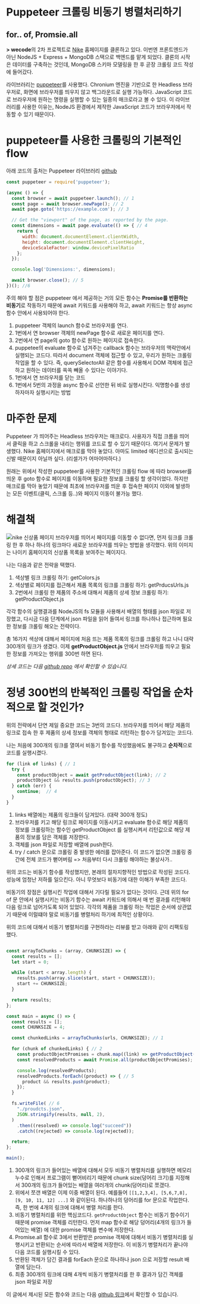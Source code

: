 # Puppeteer 크롤링 비동기 병렬처리하기
## for.. of, Promsie.all

**> wecode**의 2차 프로젝트로 [Nike](https://www.nike.com/kr/ko_kr/) 홈페이지를 클론하고 있다. 이번엔 프론트엔드가 아닌 NodeJS + Express + MongoDB 스택으로 백엔드를 맡게 되었다. 클론의 시작은 데이터를 구축하는 것인데, MongoDB 스키마 모델링을 한 후 곧장 크롤링 코드 작성에 들어갔다. 

라이브러리는 [puppeteer](https://github.com/puppeteer/puppeteer)를 사용했다. Chronium 엔진을 기반으로 한 Headless 브라우저로, 화면에 브라우저를 띄우지 않고 백그라운드로 실행 가능하다. JavaScript 코드로 브라우저에 원하는 명령을 실행할 수 있는 일종의 매크로라고 볼 수 있다. 이 라이브러리를 사용한 이유는, NodeJS 환경에서 제작한 JavaScript 코드가 브라우저에서 작동할 수 있기 때문이다. 

# puppeteer를 사용한 크롤링의 기본적인 flow
아래 코드의 출처는 Puppeteer 라이브러리 [github](https://github.com/puppeteer/puppeteer)
```javascript
const puppeteer = require('puppeteer');

(async () => {
  const browser = await puppeteer.launch(); // 1
  const page = await browser.newPage(); // 2
  await page.goto('https://example.com'); // 3

  // Get the "viewport" of the page, as reported by the page.
  const dimensions = await page.evaluate(() => { // 4
    return {
      width: document.documentElement.clientWidth,
      height: document.documentElement.clientHeight,
      deviceScaleFactor: window.devicePixelRatio
    };
  });

  console.log('Dimensions:', dimensions);

  await browser.close(); // 5
})(); //6
```

주의 해야 할 점은 puppeteer 에서 제공하는 거의 모든 함수는 **Promise를 반환하는 비동기**로 작동하기 때문에 await 키워드를 사용해야 하고, await 키워드는 항상 async 함수 안에서 사용되어야 한다.

1. puppeteer 객체의 launch 함수로 브라우저를 연다.
2. 1번에서 연 browser 객체의 newPage 함수로 새로운 페이지를 연다. 
3. 2번에서 연 page의 goto 함수로 원하는 페이지로 접속한다.
4. puppetee의 evaluate 함수로 넘겨주는 callback 함수는 브라우저의 맥락안에서 실행되는 코드다. 따라서 document 객체에 접근할 수 있고, 우리가 원하는 크롤링 작업을 할 수 있다. 즉, querySelectorAll 같은 함수를 사용해서 DOM 객체에 접근하고 원하는 데이터를 쏙쏙 빼올 수 있다는 이야기다.
5. 1번에서 연 브라우저를 닫는 코드
6. 1번에서 5번의 과정을 async 함수로 선언한 뒤 바로 실행시킨다. 익명함수를 생성하자마자 실행시키는 방법

# 마주한 문제
Puppeteer 가 띄어주는 Headless 브라우저는 매크로다. 사용자가 직접 크롬을 띄어서 클릭을 하고 스크롤을 내리는 행위를 코드로 할 수 있기 때문이다. 여기서 문제가 발생했다. Nike 홈페이지에서 매크로를 막아 놓았다. 아마도 limited 에디션으로 출시되는 신발 때문이지 아닐까 싶다. (리셀가가 어마어마하다.) 

원래는 위에서 작성한 puppeteer를 사용한 기본적인 크롤링 flow 에 따라 browser를 띄운 후 goto 함수로 페이지를 이동하며 필요한 정보를 크롤링 할 생각이었다. 하지만 매크로를 막아 놓았기 때문에 최초에 브라우저를 띄운 후 접속한 페이지 이외에 발생하는 모든 이벤트(클릭, 스크롤 등..)와 페이지 이동이 불가능 했다. 

# 해결책
![nike 신상품 페이지](./imgs/crawling/nike.png)
브라우저를 띄어서 페이지를 이동할 수 없다면, 먼저 링크를 크롤링 한 후 하나 하나의 링크마다 새로운 브라우저를 띄우는 방법을 생각했다. 위의 이미지는 나이키 홈페이지의 신상품 목록을 보여주는 페이지다. 

나는 다음과 같은 전략을 택했다.

1. 색상별 링크 크롤링 하기: getColors.js
2. 색상별로 페이지를 접근해서 제품 목록의 링크를 크롤링 하기: getPrducsUrls.js
3. 2번에서 크롤링 한 제품의 주소에 대해서 제품의 상세 정보 크롤링 하기: getProductObject.js

각각 함수의 실행결과를 NodeJS의 fs 모듈을 사용해서 배열의 형태를 json 파일로 저장했고, 다시금 다음 단계에서 json 파일을 읽어 들여서 링크를 하나하나 접근하며 필요한 정보를 크롤링 해오는 전략이다. 

총 16가지 색상에 대해서 페이지에 처음 뜨는 제품 목록의 링크를 크롤링 하고 나니 대략 300개의 링크가 생겼다. 이제 **getProductObject.js** 안에서 브라우저를 띄우고 필요한 정보를 가져오는 행위를 300번 하면 된다. 

*상세 코드는 다음 [github repo](https://github.com/wecode-bootcamp-korea/10-Likey-backend/tree/master/scraper) 에서 확인할 수 있습니다.*


# 정녕 300번의 반복적인 크롤링 작업을 순차적으로 할 것인가?

위의 전략에서 단연 제일 중요한 코드는 3번의 코드다. 브라우저를 띄어서 해당 제품의 링크로 접속 한 후 제품의 상세 정보를 객체의 형태로 리턴하는 함수가 담겨있는 코드다. 

나는 처음에 300개의 링크를 열여서 비동기 함수를 작성했음에도 불구하고 **순차적**으로 코드를 실행시켰다. 

```javascript
for (link of links) { // 1
  try {
    const productObject = await getProductObject(link); // 2
    productObject && results.push(productObject); // 3
  } catch (err) {
    continue;  // 4
  }
}
```

1. links 배열에는 제품의 링크들이 담겨있다. (대략 300개 정도)
2. 브라우저를 키고 해당 링크로 페이지를 이동시키고 evaluate 함수로 해당 제품의 정보를 크롤링하는 함수인 getProductObject 를 실행시켜서 리턴값으로 해당 제품의 정보를 담은 객체를 저장한다.
3. 객체를 json 파일로 저장할 배열에 push한다. 
4. try / catch 문으로 크롤링 중 발생한 에러를 잡아준다. 이 코드가 없으면 크롤링 중간에 전체 코드가 뻗어버림 => 처음부터 다시 크롤링 해야하는 불상사가..

위의 코드는 비동기 함수를 작성했지만, 본래의 절차지향적인 방법으로 작성된 코드다. 성능에 엄청난 저하를 일으킨다. 아니 무엇보다 비동기에 대한 이해가 부족한 코드다. 

비동기의 장점은 실행시킨 작업에 대해서 기다릴 필요가 없다는 것이다. 근데 위의 for of 문 안에서 실행시키는 비동기 함수는 await 키워드에 의해서 매 번 결과를 리턴해야 다음 링크로 넘어가도록 되어 있었다. 각각의 제품을 크롤링 하는 작업은 순서에 상관없기 때문에 이럴떄야 말로 비동기를 병렬처리 하기에 최적인 상황이다. 

위의 코드에 대해서 비동기 병렬처리를 구현하라는 리뷰를 받고 아래와 같이 리팩토링 했다. 
```javascript

const arrayToChunks = (array, CHUNKSIZE) => { 
  const results = [];
  let start = 0;

  while (start < array.length) {
    results.push(array.slice(start, start + CHUNKSIZE));
    start += CHUNKSIZE;
  }

  return results;
};

const main = async () => {
  const results = [];
  const CHUNKSIZE = 4;

  const chunkedLinks = arrayToChunks(urls, CHUNKSIZE); // 1

  for (chunk of chunkedLinks) { // 2
    const productObjectPromises = chunk.map((link) => getProductObject(link)); // 3: 비동기 병렬처리를 위한 핵심 코드
    const resolvedProducts = await Promise.all(productObjectPromises); // 4: 비동기 병렬처리를 위한 핵심 코드 

    console.log(resolvedProducts);
    resolvedProducts.forEach((product) => { // 5
      product && results.push(product);
    });
  }

  fs.writeFile( // 6
    "./proudcts.json",
    JSON.stringify(results, null, 2),
  )
    .then((resolved) => console.log("succeed"))
    .catch((rejected) => console.log(rejected));

  return;
};

main();
```

1. 300개의 링크가 들어있는 배열에 대해서 모두 비동기 병렬처리를 실행하면 메모리 누수로 인해서 프로그램이 뻗어비리기 때문에 chunk size(덩어리 크기)를 지정해서 300개의 링크가 들어있는 배열을 여러개의 chunk(덩어리)로 쪼갰다.
2. 위에서 쪼갠 배열은 이제 이중 배열이 된다. 예를들어 `[[1,2,3,4], [5,6,7,8], [9, 10, 11, 12] ...]` 와 같이된다. 하나하나의 덩어리를 for 문으로 작업한다. 즉, 한 번에 4개의 링크에 대해서 병렬 처리를 한다. 
3. 비동기 병렬처리를 위한 핵심코드다. `getProductObject` 함수는 비동기 함수이기 때문에 promise 객체를 리턴한다. 먼저 map 함수로 해당 덩어리(4개의 링크가 들어있는 배열) 에 대한 promise 객체를 변수에 저장한다.
4. Promise.all 함수로 3에서 반환받은 promise 객체에 대해서 비동기 병렬처리를 실행시키고 반환되는 순서에 따라서 배열에 저장한다. 이 비동기 병렬처리가 끝나야 다음 코드를 실행시킬 수 있다.
5. 반환된 객체가 담긴 결과를 forEach 문으로 하나하나 json 으로 저장할 result 배열에 담는다.
6. 최종 300개의 링크에 대해 4개씩 비동기 병렬처리를 한 후 결과가 담긴 객체를 json 파일로 저장 

이 글에서 제시된 모든 함수와 코드는 다음 [github 링크](https://github.com/wecode-bootcamp-korea/10-Likey-backend/tree/master/scraper)에서 확인할 수 있습니다.
